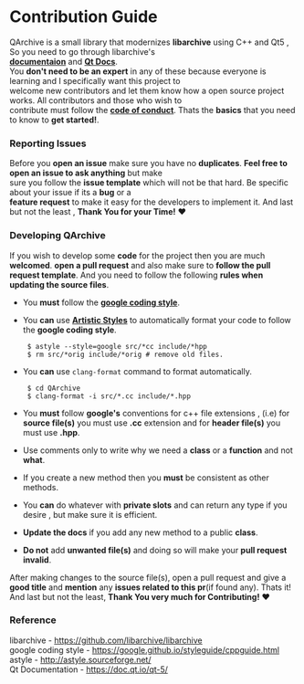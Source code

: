 # Contribution Guide

QArchive is a small library that modernizes **libarchive** using C++ and Qt5 , So you need to go through libarchive's   
**[documentaion](https://github.com/libarchive/libarchive/wiki)** and **[Qt Docs](https://doc.qt.io/qt-5/)**.   
You **don't need to be an expert** in any of these because everyone is learning and I specifically want this project to   
welcome new contributors and let them know how a open source project works. All contributors and those who wish to   
contribute must follow the **[code of conduct](CODE_OF_CONDUCT.md)**. Thats the **basics** that you need to know to **get started!**.


### Reporting Issues

Before you **open an issue** make sure you have no **duplicates**. **Feel free to open an issue to ask anything** but make   
sure you follow the **issue template** which will not be that hard. Be specific about your issue if its a **bug** or a   
**feature request** to make it easy for the developers to implement it. And last but not the least , **Thank You for your Time!** :heart:

### Developing QArchive

If you wish to develop some **code** for the project then you are much **welcomed**.
**open a pull request** and also make sure to **follow the pull request template**. And you need to follow the following **rules when updating the source files**.

 * You **must** follow the **[google coding style](https://google.github.io/styleguide/cppguide.html)**.
 * You **can** use **[Artistic Styles](http://astyle.sourceforge.net/)** to automatically format your code to follow the
   **google coding style**.   
   ```
    $ astyle --style=google src/*cc include/*hpp
    $ rm src/*orig include/*orig # remove old files.
   ```
 * You **can** use ```clang-format``` command to format automatically.

   ```
    $ cd QArchive
    $ clang-format -i src/*.cc include/*.hpp
   ```
  
 * You **must** follow **google's** conventions for c++ file extensions , (i.e) for **source file(s)** you must use **.cc**
   extension and for **header file(s)** you must use **.hpp**.
 * Use comments only to write why we need a **class** or a **function** and not **what**.
 * If you create a new method then you **must** be consistent as other methods.
 * You **can** do whatever with **private slots** and can return any type if you desire , but make sure it is efficient.
 * **Update the docs** if you add any new method to a public **class**.
 * **Do not** add **unwanted file(s)** and doing so will make your **pull request invalid**.
 
After making changes to the source file(s), open a pull request and give a **good title** and **mention** any **issues related to this pr**(if found any). 
Thats it! And last but not the least, **Thank You very much for Contributing!** :heart:

### Reference

libarchive - https://github.com/libarchive/libarchive   
google coding style - https://google.github.io/styleguide/cppguide.html  
astyle - http://astyle.sourceforge.net/   
Qt Documentation - https://doc.qt.io/qt-5/
